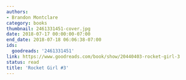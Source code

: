 ```yaml
---
authors:
- Brandon Montclare
category: books
thumbnail: 2461331451-cover.jpg
date: 2018-07-17 00:00:00-07:00
end_date: 2018-07-18 06:06:38-07:00
ids:
  goodreads: '2461331451'
link: https://www.goodreads.com/book/show/20440403-rocket-girl-3
status: read
title: 'Rocket Girl #3'
---
```

